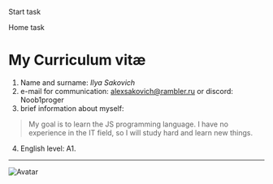 Start task

Home task

# My Curriculum vitæ #
1.  Name and surname: *Ilya Sakovich*
2.  e-mail for communication: alexsakovich@rambler.ru or discord: Noob1proger
3.  brief information about myself: 

  > My goal is to learn the JS programming language. I have no experience in the IT field, so I will study hard and learn new things.

4. English level: A1.

___

![Avatar](https://abrakadabra.fun/uploads/posts/2022-03/1646811598_3-abrakadabra-fun-p-ava-programmista-7.jpg)
